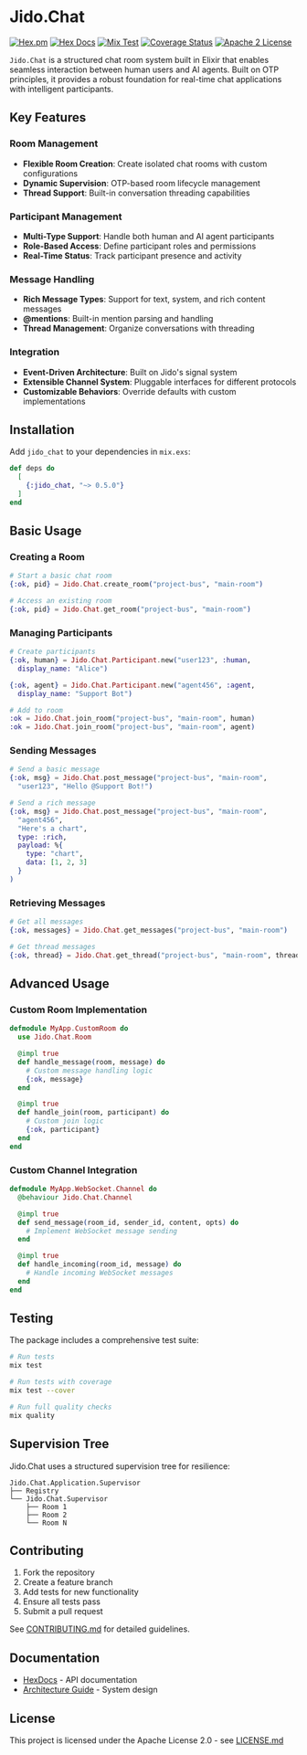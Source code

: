 # Jido.Chat

[![Hex.pm](https://img.shields.io/hexpm/v/jido_chat.svg)](https://hex.pm/packages/jido_chat)
[![Hex Docs](https://img.shields.io/badge/hex-docs-green.svg)](https://hexdocs.pm/jido_chat)
[![Mix Test](https://github.com/agentjido/jido_chat/actions/workflows/elixir-ci.yml/badge.svg)](https://github.com/agentjido/jido_chat/actions/workflows/elixir-ci.yml)
[![Coverage Status](https://coveralls.io/repos/github/agentjido/jido_chat/badge.svg?branch=main)](https://coveralls.io/github/agentjido/jido_chat?branch=main)
[![Apache 2 License](https://img.shields.io/hexpm/l/jido_chat)](https://opensource.org/licenses/Apache-2.0)

`Jido.Chat` is a structured chat room system built in Elixir that enables seamless interaction between human users and AI agents. Built on OTP principles, it provides a robust foundation for real-time chat applications with intelligent participants.

## Key Features

### Room Management

- **Flexible Room Creation**: Create isolated chat rooms with custom configurations
- **Dynamic Supervision**: OTP-based room lifecycle management
- **Thread Support**: Built-in conversation threading capabilities

### Participant Management

- **Multi-Type Support**: Handle both human and AI agent participants
- **Role-Based Access**: Define participant roles and permissions
- **Real-Time Status**: Track participant presence and activity

### Message Handling

- **Rich Message Types**: Support for text, system, and rich content messages
- **@mentions**: Built-in mention parsing and handling
- **Thread Management**: Organize conversations with threading

### Integration

- **Event-Driven Architecture**: Built on Jido's signal system
- **Extensible Channel System**: Pluggable interfaces for different protocols
- **Customizable Behaviors**: Override defaults with custom implementations

## Installation

Add `jido_chat` to your dependencies in `mix.exs`:

```elixir
def deps do
  [
    {:jido_chat, "~> 0.5.0"}
  ]
end
```

## Basic Usage

### Creating a Room

```elixir
# Start a basic chat room
{:ok, pid} = Jido.Chat.create_room("project-bus", "main-room")

# Access an existing room
{:ok, pid} = Jido.Chat.get_room("project-bus", "main-room")
```

### Managing Participants

```elixir
# Create participants
{:ok, human} = Jido.Chat.Participant.new("user123", :human,
  display_name: "Alice")

{:ok, agent} = Jido.Chat.Participant.new("agent456", :agent,
  display_name: "Support Bot")

# Add to room
:ok = Jido.Chat.join_room("project-bus", "main-room", human)
:ok = Jido.Chat.join_room("project-bus", "main-room", agent)
```

### Sending Messages

```elixir
# Send a basic message
{:ok, msg} = Jido.Chat.post_message("project-bus", "main-room",
  "user123", "Hello @Support Bot!")

# Send a rich message
{:ok, msg} = Jido.Chat.post_message("project-bus", "main-room",
  "agent456",
  "Here's a chart",
  type: :rich,
  payload: %{
    type: "chart",
    data: [1, 2, 3]
  }
)
```

### Retrieving Messages

```elixir
# Get all messages
{:ok, messages} = Jido.Chat.get_messages("project-bus", "main-room")

# Get thread messages
{:ok, thread} = Jido.Chat.get_thread("project-bus", "main-room", thread_id)
```

## Advanced Usage

### Custom Room Implementation

```elixir
defmodule MyApp.CustomRoom do
  use Jido.Chat.Room

  @impl true
  def handle_message(room, message) do
    # Custom message handling logic
    {:ok, message}
  end

  @impl true
  def handle_join(room, participant) do
    # Custom join logic
    {:ok, participant}
  end
end
```

### Custom Channel Integration

```elixir
defmodule MyApp.WebSocket.Channel do
  @behaviour Jido.Chat.Channel

  @impl true
  def send_message(room_id, sender_id, content, opts) do
    # Implement WebSocket message sending
  end

  @impl true
  def handle_incoming(room_id, message) do
    # Handle incoming WebSocket messages
  end
end
```

## Testing

The package includes a comprehensive test suite:

```bash
# Run tests
mix test

# Run tests with coverage
mix test --cover

# Run full quality checks
mix quality
```

## Supervision Tree

Jido.Chat uses a structured supervision tree for resilience:

```
Jido.Chat.Application.Supervisor
├── Registry
└── Jido.Chat.Supervisor
    ├── Room 1
    ├── Room 2
    └── Room N
```

## Contributing

1. Fork the repository
2. Create a feature branch
3. Add tests for new functionality
4. Ensure all tests pass
5. Submit a pull request

See [CONTRIBUTING.md](CONTRIBUTING.md) for detailed guidelines.

## Documentation

- [HexDocs](https://hexdocs.pm/jido_chat) - API documentation
- [Architecture Guide](guides/architecture.md) - System design

## License

This project is licensed under the Apache License 2.0 - see [LICENSE.md](LICENSE.md)
